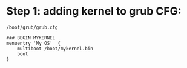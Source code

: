 # Step 1: adding kernel to grub CFG:



```
/boot/grub/grub.cfg

### BEGIN MYKERNEL
menuentry 'My OS'  {
    multiboot /boot/mykernel.bin
    boot
}

```
